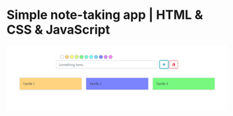 # Simple note-taking app | HTML & CSS & JavaScript

![alt text](https://github.com/gisabernardes/simple-note-app/blob/master/screenshot.png?raw=true)
